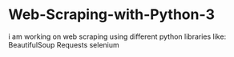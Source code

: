 # Web-Scraping-with-Python-3

i am working on web scraping using different python libraries like:
          BeautifulSoup
          Requests
          selenium
          
